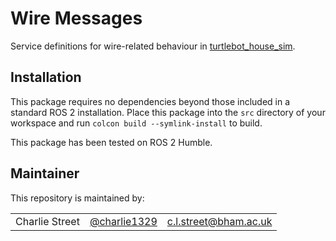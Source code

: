 # Wire Messages

Service definitions for wire-related behaviour in [turtlebot_house_sim](https://github.com/HyPAIR/turtlebot_house_sim).

## Installation
This package requires no dependencies beyond those included in a standard ROS 2 installation.
Place this package into the `src` directory of your workspace and run `colcon build --symlink-install` to build.

This package has been tested on ROS 2 Humble.

## Maintainer

This repository is maintained by:

| | | |
|:---:|:---:|:---:|
| Charlie Street | [@charlie1329](https://github.com/charlie1329) |[c.l.street@bham.ac.uk](mailto:c.l.street@bham.ac.uk?subject=[GitHub]%20Wire%20Messages)|




